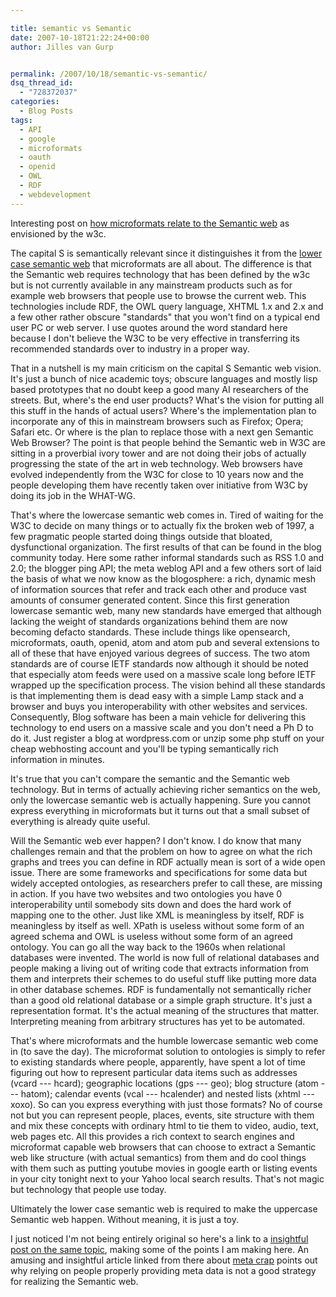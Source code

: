 ```yaml
---

title: semantic vs Semantic
date: 2007-10-18T21:22:24+00:00
author: Jilles van Gurp


permalink: /2007/10/18/semantic-vs-semantic/
dsq_thread_id:
  - "728372037"
categories:
  - Blog Posts
tags:
  - API
  - google
  - microformats
  - oauth
  - openid
  - OWL
  - RDF
  - webdevelopment
---
```

Interesting post on [how microformats relate to the Semantic web](http://www.semanticfocus.com/blog/entry/title/microformats-vs-rdf-how-microformats-relate-to-the-semantic-web/) as envisioned by the w3c. 

The capital S is semantically relevant since it distinguishes it from the [lower case semantic web](http://tantek.com/presentations/2004etech/realworldsemanticspres.html) that microformats are all about. The difference is that the Semantic web requires technology that has been defined by the w3c but is not currently available in any mainstream products such as for example web browsers that people use to browse the current web. This technologies include RDF, the OWL query language, XHTML 1.x and 2.x and a few other rather obscure "standards" that you won't find on a typical end user PC or web server. I use quotes around the word standard here because I don't believe the W3C to be very effective in transferring its recommended standards over to industry in a proper way. 

That in a nutshell is my main criticism on the capital S Semantic web vision. It's just a bunch of nice academic toys; obscure languages and mostly lisp based prototypes that no doubt keep a good many AI researchers of the streets. But, where's the end user products? What's the vision for putting all this stuff in the hands of actual users? Where's the implementation plan to incorporate any of this in mainstream browsers such as Firefox; Opera; Safari etc. Or where is the plan to replace those with a next gen Semantic Web Browser? The point is that people behind the Semantic web in W3C are sitting in a proverbial ivory tower and are not doing their jobs of actually progressing the state of the art in web technology. Web browsers have evolved independently from the W3C for close to 10 years now and the people developing them have recently taken over initiative from W3C by doing its job in the WHAT-WG. 

That's where the lowercase semantic web comes in. Tired of waiting for the W3C to decide on many things or to actually fix the broken web of 1997, a few pragmatic people started doing things outside that bloated, dysfunctional organization. The first results of that can be found in the blog community today. Here some rather informal standards such as RSS 1.0 and 2.0; the blogger ping API; the meta weblog API and a few others sort of laid the basis of what we now know as the blogosphere: a rich, dynamic mesh of information sources that refer and track each other and produce vast amounts of consumer generated content. Since this first generation lowercase semantic web, many new standards have emerged that although lacking the weight of standards organizations behind them are now becoming defacto standards. These include things like opensearch, microformats, oauth, openid, atom and atom pub and several extensions to all of these that have enjoyed various degrees of success. The two atom standards are of course IETF standards now although it should be noted that especially atom feeds were used on a massive scale long before IETF wrapped up the specification process. The vision behind all these standards is that implementing them is dead easy with a simple Lamp stack and a browser and buys you interoperability with other websites and services. Consequently, Blog software has been a main vehicle for delivering this technology to end users on a massive scale and you don't need a Ph D to do it. Just register a blog at wordpress.com or unzip some php stuff on your cheap webhosting account and you'll be typing semantically rich information in minutes.

It's true that you can't compare the semantic and the Semantic web technology. But in terms of actually achieving richer semantics on the web, only the lowercase semantic web is actually happening. Sure you cannot express everything in microformats but it turns out that a small subset of everything is already quite useful. 

Will the Semantic web ever happen? I don't know. I do know that many challenges remain and that the problem on how to agree on what the rich graphs and trees you can define in RDF actually mean is sort of a wide open issue. There are some frameworks and specifications for some data but widely accepted ontologies, as researchers prefer to call these, are missing in action. If you have two websites and two ontologies you have 0 interoperability until somebody sits down and does the hard work of mapping one to the other. Just like XML is meaningless by itself, RDF is meaningless by itself as well. XPath is useless without some form of an agreed schema and OWL is useless without some form of an agreed ontology. You can go all the way back to the 1960s when relational databases were invented. The world is now full of relational databases and people making a living out of writing code that extracts information from them and interprets their schemes to do useful stuff like putting more data in other database schemes. RDF is fundamentally not semantically richer than a good old relational database or a simple graph structure. It's just a representation format. It's the actual meaning of the structures that matter. Interpreting meaning from arbitrary structures has yet to be automated.

That's where microformats and the humble lowercase semantic web come in (to save the day). The microformat solution to ontologies is simply to refer to existing standards where people, apparently, have spent a lot of time figuring out how to represent particular data items such as addresses (vcard --- hcard); geographic locations (gps --- geo); blog structure (atom --- hatom); calendar events (vcal --- hcalender) and nested lists (xhtml --- xoxo). So can you express everything with just those formats? No of course not but you can represent people, places, events, site structure with them and mix these concepts with ordinary html to tie them to video, audio, text, web pages etc. All this provides a rich context to search engines and microformat capable web browsers that can choose to extract a Semantic web like structure (with actual semantics) from them and do cool things with them such as putting youtube movies in google earth or listing events in your city tonight next to your Yahoo local search results. That's not magic but technology that people use today.

Ultimately the lower case semantic web is required to make the uppercase Semantic web happen. Without meaning, it is just a toy. 

I just noticed I'm not being entirely original so here's a link to a [insightful post on the same topic](http://www.isolani.co.uk/blog/semanticweb/WsgMicroformatsTalkLondon2006), making some of the points I am making here. An amusing and insightful article linked from there about [meta crap](http://www.well.com/%7edoctorow/metacrap.htm) points out why relying on people properly providing meta data is not a good strategy for realizing  the Semantic web.